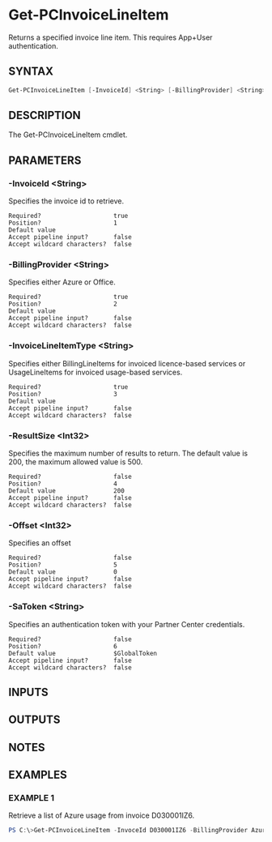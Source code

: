 # Get-PCInvoiceLineItem

Returns a specified invoice line item. This requires App+User authentication.

## SYNTAX

```powershell
Get-PCInvoiceLineItem [-InvoiceId] <String> [-BillingProvider] <String> [-InvoiceLineItemType] <String> [[-ResultSize] <Int32>] [[-Offset] <Int32>] [[-SaToken] <String>] [<CommonParameters>]
```

## DESCRIPTION

The Get-PCInvoiceLineItem cmdlet.

## PARAMETERS

### -InvoiceId &lt;String&gt;

Specifies the invoice id to retrieve.

```
Required?                    true
Position?                    1
Default value
Accept pipeline input?       false
Accept wildcard characters?  false
```

### -BillingProvider &lt;String&gt;

Specifies either Azure or Office.

```
Required?                    true
Position?                    2
Default value
Accept pipeline input?       false
Accept wildcard characters?  false
```

### -InvoiceLineItemType &lt;String&gt;

Specifies either BillingLineItems for invoiced licence-based services or UsageLineItems for invoiced usage-based services.

```
Required?                    true
Position?                    3
Default value
Accept pipeline input?       false
Accept wildcard characters?  false
```
 
### -ResultSize &lt;Int32&gt;

Specifies the maximum number of results to return. The default value is 200, the maximum allowed value is 500.

```
Required?                    false
Position?                    4
Default value                200
Accept pipeline input?       false
Accept wildcard characters?  false
```
 
### -Offset &lt;Int32&gt;

Specifies an offset

```
Required?                    false
Position?                    5
Default value                0
Accept pipeline input?       false
Accept wildcard characters?  false
```
 
### -SaToken &lt;String&gt;

Specifies an authentication token with your Partner Center credentials.

```
Required?                    false
Position?                    6
Default value                $GlobalToken
Accept pipeline input?       false
Accept wildcard characters?  false
```

## INPUTS

## OUTPUTS

## NOTES

## EXAMPLES

### EXAMPLE 1

Retrieve a list of Azure usage from invoice D030001IZ6.

```powershell
PS C:\>Get-PCInvoiceLineItem -InvoceId D030001IZ6 -BillingProvider Azure -InvoiceLineItemType UsageLineItems
```
